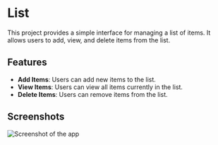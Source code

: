 # List

This project provides a simple interface for managing a list of items. It allows users to add, view, and delete items from the list.

## Features

- **Add Items**: Users can add new items to the list.
- **View Items**: Users can view all items currently in the list.
- **Delete Items**: Users can remove items from the list.
  
## Screenshots

![Screenshot of the app](https://github.com/sg10win/list/blob/main/models/imgs/mode.PNG)
